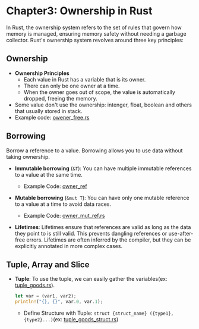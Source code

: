 # Chapter3: Ownership in Rust
In Rust, the ownership system refers to the set of rules that govern how memory is managed, ensuring memory safety without needing a garbage collector. Rust's ownership system revolves around three key principles:

## Ownership
- __Ownership Principles__
    - Each value in Rust has a variable that is its owner.
    - There can only be one owner at a time.
    - When the owner goes out of scope, the value is automatically dropped, freeing the memory.
- Some value don't use the ownership: intenger, float, boolean and others that usually stored in stack.
- Example code: [owener_free.rs](./owener_free.rs)

## Borrowing
Borrow a reference to a value. Borrowing allows you to use data without taking ownership.
- __Immutable borrowing__ (`&T`): You can have multiple immutable references to a value at the same time.
    - Example Code: [owner_ref](./owner_ref.rs)
- __Mutable borrowing__ (`&mut T`): You can have only one mutable reference to a value at a time to avoid data races.
    - Example Code: [owner_mut_ref.rs](./owner_mut_ref.rs)

- __Lifetimes__: Lifetimes ensure that references are valid as long as the data they point to is still valid. This prevents dangling references or use-after-free errors. Lifetimes are often inferred by the compiler, but they can be explicitly annotated in more complex cases.

## Tuple, Array and Slice
- __Tuple__: To use the tuple, we can easily gather the variables(ex: [tuple_goods.rs](./tuple_goods.rs)).
    ```rust
    let var = (var1, var2);
    println!("{}, {}", var.0, var.1);
    ```
    - Define Structure with Tuple: `struct {struct_name} ({type1}, {type2}...)`(ex: [tuple_goods_struct.rs](./tuple_goods_struct.rs))
